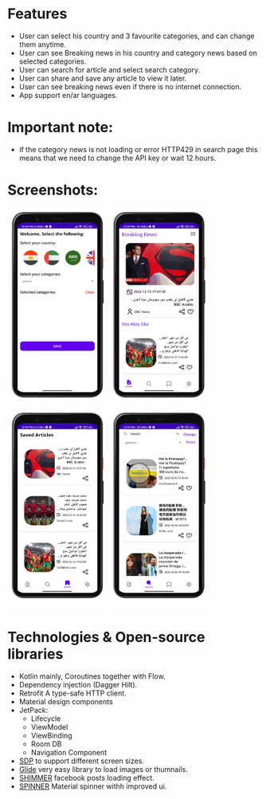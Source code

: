 # Features
* User can select his country and 3 favourite categories, and can change them anytime.
* User can see Breaking news in his country and category news based on selected categories.
* User can search for article and select search category.
* User can share and save any article to view it later.
* User can see breaking news even if there is no internet connection.
* App support en/ar languages.

# Important note:
* if the category news is not loading or error HTTP429 in search page this means that we need to change the API key or wait 12 hours.

# Screenshots:
<img src="Screenshots/change-setting-page.png" width="200" height="400" > <img src="Screenshots/Main-page.png" width="200" height="400" > <img src="Screenshots/saved-articles-page.png" width="200" height="400" > <img src="Screenshots/search_page.png" width="200" height="400" >


# Technologies & Open-source libraries
* Kotlin mainly, Coroutines together with Flow.
* Dependency injection (Dagger Hilt).
* Retrofit A type-safe HTTP client.
* Material design components
* JetPack:
	* Lifecycle
	* ViewModel
	* ViewBinding
  	* Room DB 
	* Navigation Component
* [SDP](https://github.com/intuit/sdp) to support different screen sizes.
* [Glide](https://github.com/bumptech/glide) very easy library to load images or thumnails.
* [SHIMMER](https://facebook.github.io/shimmer-android/) facebook posts loading effect.
* [SPINNER](https://github.com/jaredrummler/MaterialSpinner) Material spinner withh improved ui.

